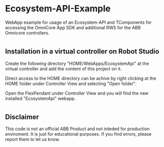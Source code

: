 # <h1>Ecosystem-API-Example</h1>

WebApp example for usage of an Ecosystem-API and TComponents for accessing the OmniCore App SDK and additional RWS for the ABB Omnicore controllers.

# <h2>Installation in a virtual controller on Robot Studio</h2>

Create the following directory "HOME/WebApps/EcosystemApi" at the virtual controller and add the content of this project on it.

Direct access to the HOME directory can be achive by right clicking at the HOME folder under Controller View and selecting "Open folder".

Open the FlexPendant under Controller View and you will find the new installed "EcosystemApi" webapp.

# <h2>Disclaimer</h2>

This code is not an official ABB Product and not inteded for production enviroment. It is just for educational purposes.
If you find errors, please report them to let us know.
